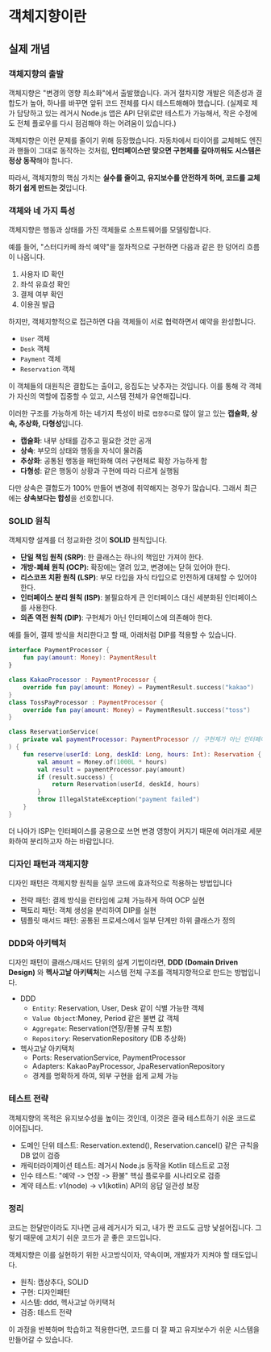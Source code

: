 # 객체지향이란
## 실제 개념

### 객체지향의 출발
객체지향은 "변경의 영향 최소화"에서 출발했습니다. 
과거 절차지향 개발은 의존성과 결합도가 높아, 하나를 바꾸면 앞뒤 코드 전체를 다시 테스트해해야 했습니다. (실제로 제가 담당하고 있는 레거시 Node.js 앱은 API 단위로만 테스트가 가능해서, 작은 수정에도 전체 플로우를 다시 점검해야 하는 어려움이 있습니다.)

객체지향은 이런 문제를 줄이기 위해 등장했습니다.
자동차에서 타이어를 교체해도 엔진과 핸들이 그대로 동작하는 것처럼, **인터페이스만 맞으면 구현체를 갈아끼워도 시스템은 정상 동작**해야 합니다.

따라서, 객체지향의 핵심 가치는 **실수를 줄이고, 유지보수를 안전하게 하며, 코드를 교체하기 쉽게 만드는 것**입니다.


### 객체와 네 가지 특성
객체지향은 행동과 상태를 가진 객체들로 소프트웨어를 모델링합니다.

예를 들어, "스터디카페 좌석 예약"을 절차적으로 구현하면 다음과 같은 한 덩어리 흐름이 나옵니다.  
1. 사용자 ID 확인
2. 좌석 유효성 확인
3. 결제 여부 확인
4. 이용권 발급 

하지만, 객체지향적으로 접근하면 다음 객체들이 서로 협력하면서 예약을 완성합니다.
* `User` 객체
* `Desk` 객체
* `Payment` 객체
* `Reservation` 객체

이 객체들의 대원칙은 결합도는 출이고, 응집도는 낮추자는 것입니다. 
이를 통해 각 객체가 자신의 역할에 집중할 수 있고, 시스템 전체가 유연해집니다.

이러한 구조를 가능하게 하는 네가지 특성이 바로 `캡창추다`로 많이 알고 있는 **캡슐화, 상속, 추상화, 다형성**입니다.
* **캡술화**: 내부 상태를 감추고 필요한 것만 공개
* **상속**: 부모의 상태와 행동을 자식이 물려줌
* **추상화**: 공통된 행동을 패턴화해 여러 구현체로 확장 가능하게 함
* **다형성**: 같은 행동이 상황과 구현에 따라 다르게 실행됨

다만 상속은 결합도가 100% 만들어 변경에 취약해지는 경우가 많습니다. 
그래서 최근에는 **상속보다는 합성**을 선호합니다.

### SOLID 원칙
객체지향 설계를 더 정교화한 것이 **SOLID** 원칙입니다.
* **단일 책임 원칙 (SRP)**: 한 클래스는 하나의 책임만 가져야 한다. 
* **개방-폐쇄 원칙 (OCP)**: 확장에는 열려 있고, 변경에는 닫혀 있어야 한다.
* **리스코프 치환 원칙 (LSP)**: 부모 타입을 자식 타입으로 안전하게 대체할 수 있어야 한다.
* **인터페이스 분리 원칙 (ISP)**: 불필요하게 큰 인터페이스 대신 세분화된 인터페이스를 사용한다.
* **의존 역전 원칙 (DIP)**: 구현체가 아닌 인터페이스에 의존해야 한다. 

예를 들어, 결제 방식을 처리한다고 할 때, 아래처럼 DIP를 적용할 수 있습니다. 
```kotlin
interface PaymentProcessor {
    fun pay(amount: Money): PaymentResult
}

class KakaoProcessor : PaymentProcessor {
    override fun pay(amount: Money) = PaymentResult.success("kakao")
}
class TossPayProcessor : PaymentProcessor {
    override fun pay(amount: Money) = PaymentResult.success("toss")
}

class ReservationService(
    private val paymentProcessor: PaymentProcessor // 구현체가 아닌 인터페이스에만 의존하여, 결제 방식에 따른 변경의 영향을 최소화
) {
    fun reserve(userId: Long, deskId: Long, hours: Int): Reservation {
        val amount = Money.of(1000L * hours)
        val result = paymentProcessor.pay(amount)
        if (result.success) {
            return Reservation(userId, deskId, hours)
        }
        throw IllegalStateException("payment failed")
    }
}
```
더 나아가 ISP는 인터페이스를 공용으로 쓰면 변경 영향이 커지기 때문에 여러개로 세분화하여 분리하고자 하는 바람입니다. 

### 디자인 패턴과 객체지향
디자인 패턴은 객체지향 원칙을 실무 코드에 효과적으로 적용하는 방법입니다 
* 전략 패턴: 결제 방식을 런타임에 교체 가능하게 하여 OCP 실현 
* 팩토리 패턴: 객체 생성을 분리하여 DIP를 실현
* 템플릿 매서드 패턴: 공통된 프로세스에서 일부 단계만 하위 클래스가 정의 

### DDD와 아키텍처
디자인 패턴이 클래스/매서드 단위의 설계 기법이라면, **DDD (Domain Driven Design)** 와 **헥사고날 아키텍처**는 시스템 전체 구조를 객체지향적으로 만드는 방법입니다. 
* DDD
  * `Entity`: Reservation, User, Desk 같이 식별 가능한 객체
  * `Value Object`:Money, Period 같은 불변 값 객체
  * `Aggregate`: Reservation(연장/환불 규칙 포함)
  * `Repository`: ReservationRepository (DB 추상화)
* 헥사고날 아키택처
  * Ports: ReservationService, PaymentProcessor
  * Adapters: KakaoPayProcessor, JpaReservationRepository
  * 경계를 명확하게 하여, 외부 구현을 쉽게 교체 가능

### 테스트 전략
객체지향의 목적은 유지보수성을 높이는 것인데, 이것은 결국 테스트하기 쉬운 코드로 이어집니다. 
* 도메인 단위 테스트: Reservation.extend(), Reservation.cancel() 같은 규칙을 DB 없이 검증 
* 캐릭터라이제이션 테스트: 레거시 Node.js 동작을 Kotlin 테스트로 고정
* 인수 테스트: "예약 -> 연장 -> 환불" 핵심 플로우를 시나리오로 검증
* 계약 테스트: v1(node) -> v1(kotlin) API의 응답 일관성 보장

### 정리
코드는 한달만이라도 지나면 금새 레거시가 되고, 내가 짠 코드도 금방 낯설어집니다. 
그렇기 때문에 고치기 쉬운 코드가 곧 좋은 코드입니다. 

객체지향은 이를 실현하기 위한 사고방식이자, 약속이며, 개발자가 지켜야 할 태도입니다. 
* 원칙: 캡상추다, SOLID
* 구현: 디자인패턴
* 시스템: ddd, 헥사고날 아키택처
* 검증: 테스트 전략

이 과정을 반복하며 학습하고 적용한다면, 코드를 더 잘 짜고 유지보수가 쉬운 시스템을 만들어갈 수 있습니다. 
